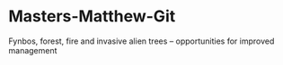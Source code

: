 # Masters-Matthew-Git
Fynbos, forest, fire and invasive alien trees – opportunities for improved management
